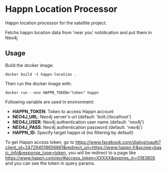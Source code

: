 # Happn Location Processor

Happn location processor for the satellite project.

Fetchs happn location data from 'near you' notidication and put them in Neo4j

## Usage

Build the docker image:

```
docker build -t happn-location .
```

Then run the docker image with:

```
docker run --env HAPPN_TOKEN="token" happn
```

Following variable are used in environment:
- __HAPPN_TOKEN__: Token to access Happn account
- __NEO4J_URL__: Neo4j server's url (default: 'bolt://localhost')
- __NEO4J_USER__: Neo4j authentication user name (default: 'neo4j')
- __NEO4J_PASS__: Neo4j authentication password (default: 'neo4j')
- __HAPPN_ID__: Specify target happn id (no filtering by default)


To get Happn access token, go to https://www.facebook.com/dialog/oauth?client_id=247294518656661&redirect_uri=https://www.happn.fr&scope=basic_info&response_type=token, you will be redirect to a page like https://www.happn.com/en/#access_token=XXXXX&expires_in=5183805 and you can see the token in query params.